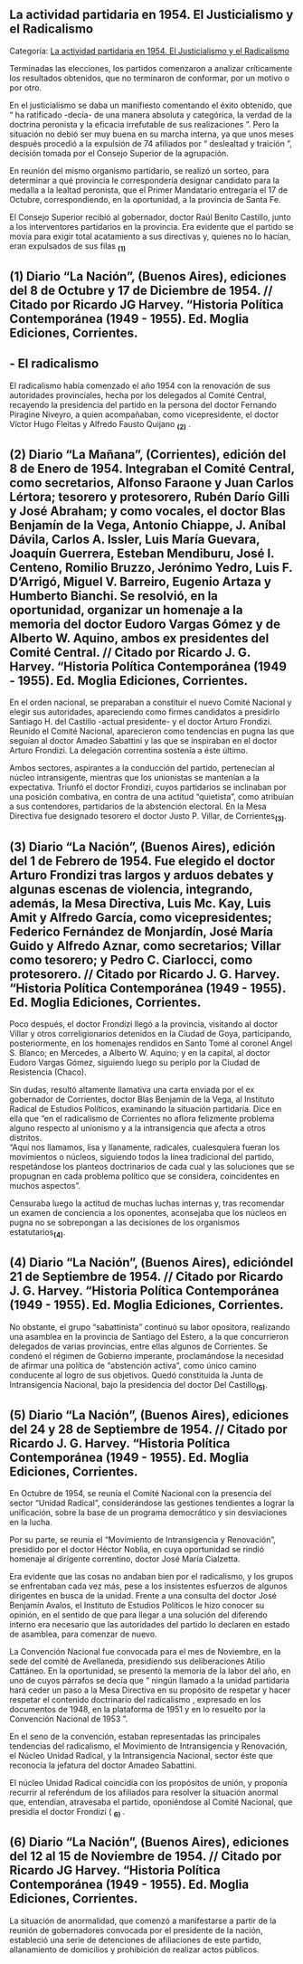 ## La actividad partidaria en 1954. El Justicialismo y el Radicalismo

Categoría: [La actividad partidaria en 1954. El Justicialismo y el Radicalismo](http://descubrircorrientes.com.ar/2012/index.php/4194-corrientes-en-la-familia-argentina-1870-a-la-actualidad/de-juan-filomeno-velazco-a-julio-romero-1949-1976/la-gobernacion-del-doctor-raul-benito-castillo/un-ano-fatidico-1954/la-actividad-partidaria-en-1954-el-justicialismo-y-el-radicalismo)

Terminadas las elecciones, los partidos comenzaron a analizar críticamente los resultados obtenidos, que no terminaron de conformar, por un motivo o por otro.

En el justicialismo se daba un manifiesto comentando el éxito obtenido, que “ ha ratificado -decía- de una manera absoluta y categórica, la verdad de la doctrina peronista y la eficacia irrefutable de sus realizaciones ”. Pero la situación no debió ser muy buena en su marcha interna, ya que unos meses después procedió a la expulsión de 74 afiliados por “ deslealtad y traición ”, decisión tomada por el Consejo Superior de la agrupación.

En reunión del mismo organismo partidario, se realizó un sorteo, para determinar a qué provincia le correspondería designar candidato para la medalla a la lealtad peronista, que el Primer Mandatario entregaría el 17 de Octubre, correspondiendo, en la oportunidad, a la provincia de Santa Fe.

El Consejo Superior recibió al gobernador, doctor Raúl Benito Castillo, junto a los interventores partidarios en la provincia. Era evidente que el partido se movía para exigir total acatamiento a sus directivas y, quienes no lo hacían, eran expulsados de sus filas <sub><strong><span><span>(1)</span></span></strong></sub>

## **(1)** Diario “La Nación”, (Buenos Aires), ediciones del 8 de Octubre y 17 de Diciembre de 1954. // Citado por Ricardo JG Harvey. “Historia Política Contemporánea (1949 - 1955). Ed. Moglia Ediciones, Corrientes.

## **\- El radicalismo**

El radicalismo había comenzado el año 1954 con la renovación de sus autoridades provinciales, hecha por los delegados al Comité Central, recayendo la presidencia del partido en la persona del doctor Fernando Piragine Niveyro, a quien acompañaban, como vicepresidente, el doctor Víctor Hugo Fleitas y Alfredo Fausto Quijano <sub><strong><span><span>(2)</span></span></strong></sub> .

## **(2)** Diario “La Mañana”, (Corrientes), edición del 8 de Enero de 1954. Integraban el Comité Central, como secretarios, Alfonso Faraone y Juan Carlos Lértora; tesorero y protesorero, Rubén Darío Gilli y José Abraham; y como vocales, el doctor Blas Benjamín de la Vega, Antonio Chiappe, J. Aníbal Dávila, Carlos A. Issler, Luis María Guevara, Joaquín Guerrera, Esteban Mendiburu, José I. Centeno, Romilio Bruzzo, Jerónimo Yedro, Luis F. D’Arrigó, Miguel V. Barreiro, Eugenio Artaza y Humberto Bianchi. Se resolvió, en la oportunidad, organizar un homenaje a la memoria del doctor Eudoro Vargas Gómez y de Alberto W. Aquino, ambos ex presidentes del Comité Central. // Citado por Ricardo J. G. Harvey. “Historia Política Contemporánea (1949 - 1955). Ed. Moglia Ediciones, Corrientes.

En el orden nacional, se preparaban a constituir el nuevo Comité Nacional y elegir sus autoridades, apareciendo como firmes candidatos a presidirlo Santiago H. del Castillo -actual presidente- y el doctor Arturo Frondizi. Reunido el Comité Nacional, aparecieron como tendencias en pugna las que seguían al doctor Amadeo Sabattini y las que se inspiraban en el doctor Arturo Frondizi. La delegación correntina sostenía a éste último.

Ambos sectores, aspirantes a la conducción del partido, pertenecían al núcleo intransigente, mientras que los unionistas se mantenían a la expectativa. Triunfó el doctor Frondizi, cuyos partidarios se inclinaban por una posición combativa, en contra de una actitud “quietista”, como atribuían a sus contendores, partidarios de la abstención electoral. En la Mesa Directiva fue designado tesorero el doctor Justo P. Villar, de Corrientes<sub><strong>(3)</strong></sub>.

## **(3)** Diario “La Nación”, (Buenos Aires), edición del 1 de Febrero de 1954. Fue elegido el doctor Arturo Frondizi tras largos y arduos debates y algunas escenas de violencia, integrando, además, la Mesa Directiva, Luis Mc. Kay, Luis Amit y Alfredo García, como vicepresidentes; Federico Fernández de Monjardín, José María Guido y Alfredo Aznar, como secretarios; Villar como tesorero; y Pedro C. Ciarlocci, como protesorero. // Citado por Ricardo J. G. Harvey. “Historia Política Contemporánea (1949 - 1955). Ed. Moglia Ediciones, Corrientes.

Poco después, el doctor Frondizi llegó a la provincia, visitando al doctor Villar y otros correligionarios detenidos en la Ciudad de Goya, participando, posteriormente, en los homenajes rendidos en Santo Tomé al coronel Angel S. Blanco; en Mercedes, a Alberto W. Aquino; y en la capital, al doctor Eudoro Vargas Gómez, siguiendo luego su periplo por la Ciudad de Resistencia (Chaco).

Sin dudas, resultó altamente llamativa una carta enviada por el ex gobernador de Corrientes, doctor Blas Benjamín de la Vega, al Instituto Radical de Estudios Políticos, examinando la situación partidaria. Dice en ella que “en el radicalismo de Corrientes no aflora felizmente problema alguno respecto al unionismo y a la intransigencia que afecta a otros distritos.  
“Aquí nos llamamos, lisa y llanamente, radicales, cualesquiera fueran los movimientos o núcleos, siguiendo todos la línea tradicional del partido, respetándose los planteos doctrinarios de cada cual y las soluciones que se propugnan en cada problema político que se considera, coincidentes en muchos aspectos”.

Censuraba luego la actitud de muchas luchas internas y, tras recomendar un examen de conciencia a los oponentes, aconsejaba que los núcleos en pugna no se sobrepongan a las decisiones de los organismos estatutarios<sub><strong>(4)</strong></sub>.

## **(4)** Diario “La Nación”, (Buenos Aires), edicióndel 21 de Septiembre de 1954. // Citado por Ricardo J. G. Harvey. “Historia Política Contemporánea (1949 - 1955). Ed. Moglia Ediciones, Corrientes.

No obstante, el grupo “sabattinista” continuó su labor opositora, realizando una asamblea en la provincia de Santiago del Estero, a la que concurrieron delegados de varias provincias, entre ellas algunos de Corrientes. Se condenó el régimen de Gobierno imperante, proclamándose la necesidad de afirmar una política de “abstención activa”, como único camino conducente al logro de sus objetivos. Quedó constituida la Junta de Intransigencia Nacional, bajo la presidencia del doctor Del Castillo<sub><strong>(5)</strong></sub>.

## **(5)** Diario “La Nación”, (Buenos Aires), ediciones del 24 y 28 de Septiembre de 1954. // Citado por Ricardo J. G. Harvey. “Historia Política Contemporánea (1949 - 1955). Ed. Moglia Ediciones, Corrientes.

En Octubre de 1954, se reunía el Comité Nacional con la presencia del sector “Unidad Radical”, considerándose las gestiones tendientes a lograr la unificación, sobre la base de un programa democrático y sin desviaciones en la lucha.

Por su parte, se reunía el “Movimiento de Intransigencia y Renovación”, presidido por el doctor Héctor Noblia, en cuya oportunidad se rindió homenaje al dirigente correntino, doctor José María Cialzetta.

Era evidente que las cosas no andaban bien por el radicalismo, y los grupos se enfrentaban cada vez más, pese a los insistentes esfuerzos de algunos dirigentes en busca de la unidad. Frente a una consulta del doctor José Benjamín Avalos, el Instituto de Estudios Políticos le hizo conocer su opinión, en el sentido de que para llegar a una solución del diferendo interno era necesario que las autoridades del partido lo declaren en estado de asamblea, para comenzar de nuevo.

La Convención Nacional fue convocada para el mes de Noviembre, en la sede del comité de Avellaneda, presidiendo sus deliberaciones Atilio Cattáneo. En la oportunidad, se presentó la memoria de la labor del año, en uno de cuyos párrafos se decía que “ ningún llamado a la unidad partidaria hará ceder un paso a la Mesa Directiva en su propósito de respetar y hacer respetar el contenido doctrinario del radicalismo , expresado en los documentos de 1948, en la plataforma de 1951 y en lo resuelto por la Convención Nacional de 1953 ”.

En el seno de la convención, estaban representadas las principales tendencias del radicalismo, el Movimiento de Intransigencia y Renovación, el Núcleo Unidad Radical, y la Intransigencia Nacional, sector éste que reconocía la jefatura del doctor Amadeo Sabattini.

El núcleo Unidad Radical coincidía con los propósitos de unión, y proponía recurrir al referéndum de los afiliados para resolver la situación anormal que, entendían, atravesaba el partido, oponiéndose al Comité Nacional, que presidía el doctor Frondizi ( <sub><strong><span><span>6)</span></span></strong></sub> .

## **(6)** Diario “La Nación”, (Buenos Aires), ediciones del 12 al 15 de Noviembre de 1954. // Citado por Ricardo JG Harvey. “Historia Política Contemporánea (1949 - 1955). Ed. Moglia Ediciones, Corrientes.

La situación de anormalidad, que comenzó a manifestarse a partir de la reunión de gobernadores convocada por el presidente de la nación, estableció una serie de detenciones de afiliaciones de este partido, allanamiento de domicilios y prohibición de realizar actos públicos.